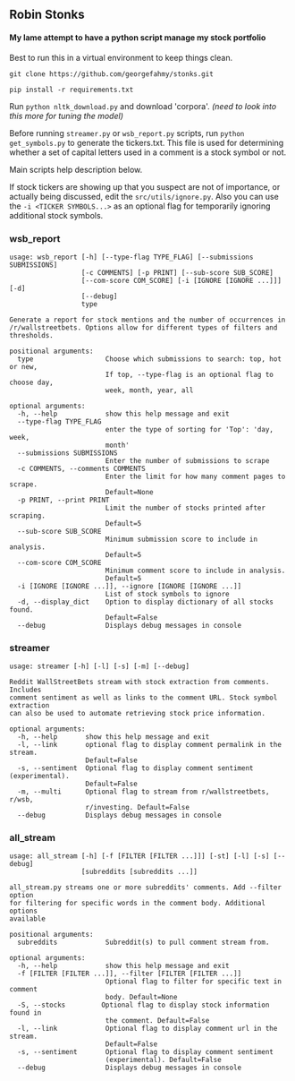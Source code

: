 ## Robin Stonks
#### My lame attempt to have a python script manage my stock portfolio

Best to run this in a virtual environment to keep things clean.

`git clone https://github.com/georgefahmy/stonks.git`

`pip install -r requirements.txt`

Run `python nltk_download.py` and download 'corpora'.
_(need to look into this more for tuning the model)_

Before running `streamer.py` or `wsb_report.py` scripts, run `python get_symbols.py` to generate the tickers.txt. This file
is used for determining whether a set of capital letters used in a comment is a stock symbol or not.

Main scripts help description below.

If stock tickers are showing up that you suspect are not of importance, or actually being
discussed, edit the `src/utils/ignore.py`. Also you can use the `-i <TICKER SYMBOLS...>` as an
optional flag for temporarily ignoring additional stock symbols.

### wsb_report
```
usage: wsb_report [-h] [--type-flag TYPE_FLAG] [--submissions SUBMISSIONS]
                  [-c COMMENTS] [-p PRINT] [--sub-score SUB_SCORE]
                  [--com-score COM_SCORE] [-i [IGNORE [IGNORE ...]]] [-d]
                  [--debug]
                  type

Generate a report for stock mentions and the number of occurrences in
/r/wallstreetbets. Options allow for different types of filters and
thresholds.

positional arguments:
  type                  Choose which submissions to search: top, hot or new,
                        If top, --type-flag is an optional flag to choose day,
                        week, month, year, all

optional arguments:
  -h, --help            show this help message and exit
  --type-flag TYPE_FLAG
                        enter the type of sorting for 'Top': 'day, week,
                        month'
  --submissions SUBMISSIONS
                        Enter the number of submissions to scrape
  -c COMMENTS, --comments COMMENTS
                        Enter the limit for how many comment pages to scrape.
                        Default=None
  -p PRINT, --print PRINT
                        Limit the number of stocks printed after scraping.
                        Default=5
  --sub-score SUB_SCORE
                        Minimum submission score to include in analysis.
                        Default=5
  --com-score COM_SCORE
                        Minimum comment score to include in analysis.
                        Default=5
  -i [IGNORE [IGNORE ...]], --ignore [IGNORE [IGNORE ...]]
                        List of stock symbols to ignore
  -d, --display_dict    Option to display dictionary of all stocks found.
                        Default=False
  --debug               Displays debug messages in console
```


### streamer

```
usage: streamer [-h] [-l] [-s] [-m] [--debug]

Reddit WallStreetBets stream with stock extraction from comments. Includes
comment sentiment as well as links to the comment URL. Stock symbol extraction
can also be used to automate retrieving stock price information.

optional arguments:
  -h, --help       show this help message and exit
  -l, --link       optional flag to display comment permalink in the stream.
                   Default=False
  -s, --sentiment  Optional flag to display comment sentiment (experimental).
                   Default=False
  -m, --multi      Optional flag to stream from r/wallstreetbets, r/wsb,
                   r/investing. Default=False
  --debug          Displays debug messages in console
```

### all_stream

```
usage: all_stream [-h] [-f [FILTER [FILTER ...]]] [-st] [-l] [-s] [--debug]
                  [subreddits [subreddits ...]]

all_stream.py streams one or more subreddits' comments. Add --filter option
for filtering for specific words in the comment body. Additional options
available

positional arguments:
  subreddits            Subreddit(s) to pull comment stream from.

optional arguments:
  -h, --help            show this help message and exit
  -f [FILTER [FILTER ...]], --filter [FILTER [FILTER ...]]
                        Optional flag to filter for specific text in comment
                        body. Default=None
  -S, --stocks         Optional flag to display stock information found in
                        the comment. Default=False
  -l, --link            Optional flag to display comment url in the stream.
                        Default=False
  -s, --sentiment       Optional flag to display comment sentiment
                        (experimental). Default=False
  --debug               Displays debug messages in console
  ```
